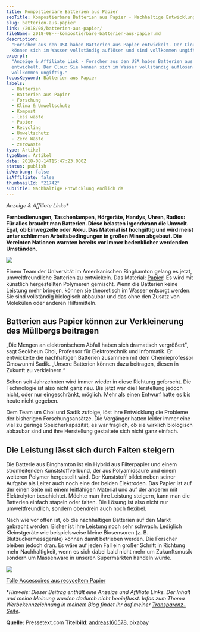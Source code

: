 ```yaml
---
title: Kompostierbare Batterien aus Papier
seoTitle: Kompostierbare Batterien aus Papier - Nachhaltige Entwicklung
slug: batterien-aus-papier
link: /2018/08/batterien-aus-papier/
fileName: 2018-08---kompostierbare-batterien-aus-papier.md
description:
  "Forscher aus den USA haben Batterien aus Papier entwickelt. Der Clou: Sie
  können sich im Wasser vollständig auflösen und sind vollkommen ungiftig."
excerpt:
  "Anzeige & Affiliate Link - Forscher aus den USA haben Batterien aus Papier
  entwickelt. Der Clou: Sie können sich im Wasser vollständig auflösen und sind
  vollkommen ungiftig."
focusKeyword: Batterien aus Papier
labels:
  - Batterien
  - Batterien aus Papier
  - Forschung
  - Klima & Umweltschutz
  - Kompost
  - less waste
  - Papier
  - Recycling
  - Umweltschutz
  - Zero Waste
  - zerowaste
type: Artikel
typeName: Artikel
date: 2018-08-14T15:47:23.000Z
status: publish
isWerbung: false
isAffiliate: false
thumbnailId: "21742"
subTitle: Nachhaltige Entwicklung endlich da
---
```


<em>Anzeige &amp; Affiliate Links\*</em>

<strong>Fernbedienungen, Taschenlampen, Hörgeräte, Handys, Uhren, Radios: Für
alles braucht man Batterien. Diese belasten irgendwann die Umwelt. Egal, ob
Einwegzelle oder Akku. Das Material ist hochgiftig und wird meist unter
schlimmen Arbeitsbedingungen in großen Minen abgebaut. Die Vereinten Nationen
warnten bereits vor immer bedenklicher werdenden Umständen.</strong>

![](https://www.adcell.de/promotion/view/promoId/169185/slotId/80259)

Einem Team der Universität im Amerikanischen Binghamton gelang es jetzt,
umweltfreundliche Batterien zu entwickeln. Das Material:
<a href="https://www.adcell.de/promotion/click/promoId/169185/slotId/80259?param0=https%3A%2F%2Fmargreblue.de%2Fprodukt-kategorie%2Faccessoires-aus-recycelten-papier%2F" target="_blank" rel="noopener">Papier</a>!
Es wird mit künstlich hergestellten Polymeren gemischt. Wenn die Batterien keine
Leistung mehr bringen, können sie theoretisch im Wasser entsorgt werden. Sie
sind vollständig biologisch abbaubar und das ohne den Zusatz von Molekülen oder
anderen Hilfsmitteln.

## Batterien aus Papier können zur Verkleinerung des Müllbergs beitragen

„Die Mengen an elektronischem Abfall haben sich dramatisch vergrößert", sagt
Seokheun Choi, Professor für Elektrotechnik und Informatik. Er entwickelte die
nachhaltigen Batterien zusammen mit dem Chemieprofessor Omowunmi Sadik. „Unsere
Batterien können dazu beitragen, diesen in Zukunft zu verkleinern.“

Schon seit Jahrzehnten wird immer wieder in diese Richtung geforscht. Die
Technologie ist also nicht ganz neu. Bis jetzt war die Herstellung jedoch nicht,
oder nur eingeschränkt, möglich. Mehr als einen Entwurf hatte es bis heute nicht
gegeben.

Dem Team um Choi und Sadik zufolge, löst ihre Entwicklung die Probleme der
bisherigen Forschungsansätze. Die Vorgänger hatten leider immer eine viel zu
geringe Speicherkapazität, es war fraglich, ob sie wirklich biologisch abbaubar
sind und ihre Herstellung gestaltete sich nicht ganz einfach.

## Die Leistung lässt sich durch Falten steigern

Die Batterie aus Binghamton ist ein Hybrid aus Filterpapier und einem
stromleitenden Kunststoffverbund, der aus Polyamidsäure und einem weiteren
Polymer hergestellt wird. Der Kunststoff bildet neben seiner Aufgabe als Leiter
auch noch eine der beiden Elektroden. Das Papier ist auf der einen Seite mit
einem leitfähigen Material und auf der anderen mit Elektrolyten beschichtet.
Möchte man ihre Leistung steigern, kann man die Batterien einfach stapeln oder
falten. Die Lösung ist also nicht nur umweltfreundlich, sondern obendrein auch
noch flexibel.

Nach wie vor offen ist, ob die nachhaltigen Batterien auf den Markt gebracht
werden. Bisher ist ihre Leistung noch sehr schwach. Lediglich Kleinstgeräte wie
beispielsweise kleine Biosensoren (z. B. Blutzuckermessgeräte) können damit
betrieben werden. Die Forscher bleiben jedoch dran. Es wäre auf jeden Fall ein
großer Schritt in Richtung mehr Nachhaltigkeit, wenn es sich dabei bald nicht
mehr um Zukunftsmusik sondern um Massenware in unseren Supermärkten handeln
würde.

![](https://www.adcell.de/promotion/view/promoId/169185/slotId/80259)

<a href="https://www.adcell.de/promotion/click/promoId/169185/slotId/80259?param0=https%3A%2F%2Fmargreblue.de%2Fprodukt-kategorie%2Faccessoires-aus-recycelten-papier%2F" target="_blank" rel="noopener">Tolle
Accessoires aus recyceltem Papier</a>

\*<em>Hinweis: Dieser Beitrag enthält eine Anzeige und Affiliate Links. Der
Inhalt und meine Meinung wurden dadurch nicht beeinflusst. Infos zum Thema
Werbekennzeichnung in meinem Blog findet Ihr auf meiner
<a href="https://cardamonchai.com/werbung/">Transparenz-Seite</a>.</em>

<strong>Quelle:</strong> Pressetext.com <strong>Titelbild</strong>:
<a href="https://pixabay.com/de/users/andreas160578-2383079/" target="_blank" rel="noopener">andreas160578</a>,
pixabay

